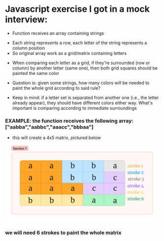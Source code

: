 # Javascript exercise I got in a mock interview:

- Function receives an array containing strings
* Each string represents a row, each letter of the string represents a column position
* So original array work as a grid/matrix containing letters

- When comparing each letter as a grid, if they're surrounded (row or column) by another letter (same one), then both grid squares should be painted the same color
  
- Question is: given some strings, how many colors will be needed to paint the whole grid according to said rule?
* Keep in mind: if a letter set is separated from another one (i.e., the letter already appear), they should have different colors either way. What's important is comparing according to immediate surroundings

### EXAMPLE: the function receives the following array: ["aabba","aabbc","aaacc","bbbaa"]
- this will create a 4x5 matrix, pictured below

 <img src="tech.png" style="width:500px; height:250px; object-fit:cover"></img>
 
### we will need 6 strokes to paint the whole matrix
